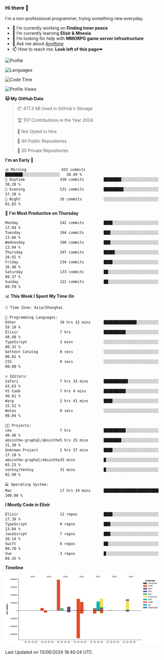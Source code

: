 ### Hi there 👋

I'm a non-professional programmer, trying something new everyday.

<!--
**dyzdyz010/dyzdyz010** is a ✨ _special_ ✨ repository because its `README.md` (this file) appears on your GitHub profile.
-->

- 🔭 I’m currently working on **Finding inner peace**
- 🌱 I’m currently learning **Elixir & Mnesia**
- 🤔 I’m looking for help with **MMORPG game server infrustructure**
- 💬 Ask me about [Anything](https://github.com/dyzdyz010/dyzdyz010/issues)
- 📫 How to reach me: **Look left of this page⬅️**

<!-- - 👯 I’m looking to collaborate on
- 😄 Pronouns: ...
- ⚡ Fun fact: ...
 -->
 
![Profile](https://github-readme-stats.vercel.app/api?username=dyzdyz010&count_private=true&show_icons=true&theme=dracula)

![Languages](https://github-readme-stats.vercel.app/api/top-langs/?username=dyzdyz010&layout=compact&theme=dracula)

<!--START_SECTION:waka-->
![Code Time](http://img.shields.io/badge/Code%20Time-1%2C600%20hrs%2015%20mins-blue)

![Profile Views](http://img.shields.io/badge/Profile%20Views-0-blue)

**🐱 My GitHub Data** 

> 📦 471.2 kB Used in GitHub's Storage 
 > 
> 🏆 107 Contributions in the Year 2024
 > 
> 🚫 Not Opted to Hire
 > 
> 📜 40 Public Repositories 
 > 
> 🔑 30 Private Repositories 
 > 
**I'm an Early 🐤** 

```text
🌞 Morning                433 commits         ████████░░░░░░░░░░░░░░░░░   30.49 % 
🌆 Daytime                430 commits         ████████░░░░░░░░░░░░░░░░░   30.28 % 
🌃 Evening                531 commits         █████████░░░░░░░░░░░░░░░░   37.39 % 
🌙 Night                  26 commits          ░░░░░░░░░░░░░░░░░░░░░░░░░   01.83 % 
```
📅 **I'm Most Productive on Thursday** 

```text
Monday                   242 commits         ████░░░░░░░░░░░░░░░░░░░░░   17.04 % 
Tuesday                  194 commits         ███░░░░░░░░░░░░░░░░░░░░░░   13.66 % 
Wednesday                198 commits         ███░░░░░░░░░░░░░░░░░░░░░░   13.94 % 
Thursday                 297 commits         █████░░░░░░░░░░░░░░░░░░░░   20.92 % 
Friday                   234 commits         ████░░░░░░░░░░░░░░░░░░░░░   16.48 % 
Saturday                 133 commits         ██░░░░░░░░░░░░░░░░░░░░░░░   09.37 % 
Sunday                   122 commits         ██░░░░░░░░░░░░░░░░░░░░░░░   08.59 % 
```


📊 **This Week I Spent My Time On** 

```text
🕑︎ Time Zone: Asia/Shanghai

💬 Programming Languages: 
Other                    10 hrs 15 mins      ███████████████░░░░░░░░░░   59.19 % 
Elixir                   7 hrs               ██████████░░░░░░░░░░░░░░░   40.49 % 
TypeScript               3 mins              ░░░░░░░░░░░░░░░░░░░░░░░░░   00.31 % 
Gettext Catalog          0 secs              ░░░░░░░░░░░░░░░░░░░░░░░░░   00.01 % 
CSS                      0 secs              ░░░░░░░░░░░░░░░░░░░░░░░░░   00.00 % 

🔥 Editors: 
Safari                   7 hrs 33 mins       ███████████░░░░░░░░░░░░░░   43.63 % 
VS Code                  7 hrs 4 mins        ██████████░░░░░░░░░░░░░░░   40.81 % 
Warp                     2 hrs 41 mins       ████░░░░░░░░░░░░░░░░░░░░░   15.52 % 
Notes                    0 secs              ░░░░░░░░░░░░░░░░░░░░░░░░░   00.04 % 

🐱‍💻 Projects: 
cms                      7 hrs               ██████████░░░░░░░░░░░░░░░   40.40 % 
absinthe-graphql/absinthe5 hrs 25 mins       ████████░░░░░░░░░░░░░░░░░   31.30 % 
Unknown Project          2 hrs 57 mins       ████░░░░░░░░░░░░░░░░░░░░░   17.10 % 
absinthe-graphql/absinthe33 mins             █░░░░░░░░░░░░░░░░░░░░░░░░   03.23 % 
ventoy/Ventoy            31 mins             █░░░░░░░░░░░░░░░░░░░░░░░░   02.99 % 

💻 Operating System: 
Mac                      17 hrs 19 mins      █████████████████████████   100.00 % 
```

**I Mostly Code in Elixir** 

```text
Elixir                   12 repos            ████░░░░░░░░░░░░░░░░░░░░░   17.39 % 
TypeScript               9 repos             ███░░░░░░░░░░░░░░░░░░░░░░   13.04 % 
JavaScript               7 repos             ███░░░░░░░░░░░░░░░░░░░░░░   10.14 % 
Swift                    6 repos             ██░░░░░░░░░░░░░░░░░░░░░░░   08.70 % 
Vue                      3 repos             █░░░░░░░░░░░░░░░░░░░░░░░░   04.35 % 
```



**Timeline**

![Lines of Code chart](https://raw.githubusercontent.com/dyzdyz010/dyzdyz010/master/assets/bar_graph.png)


 Last Updated on 13/06/2024 18:40:24 UTC
<!--END_SECTION:waka-->

